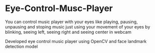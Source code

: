 # Eye-Control-Musc-Player
You can control music player with your eyes like playing, pausing, unpausing and stoping music just using your movement of your eyes by blinking, seeing left, seeing right and seeing center in webcam

Developed eye control music player using OpenCV and face landmark detection model
